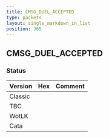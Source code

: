 ```yaml
---
title: CMSG_DUEL_ACCEPTED
type: packets
layout: single_markdown_in_list
position: 365
---
```


## CMSG_DUEL_ACCEPTED

### Status

Version | Hex | Comment
---------- | ---------- | ---------- 
Classic |  |  
TBC |  |  
WotLK |  |  
Cata |  |  

